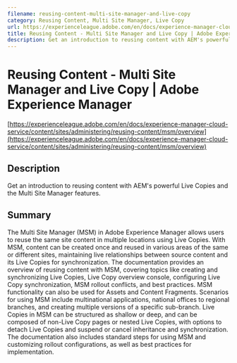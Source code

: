 ```yaml
---
filename: reusing-content-multi-site-manager-and-live-copy
category: Reusing Content, Multi Site Manager, Live Copy
url: https://experienceleague.adobe.com/en/docs/experience-manager-cloud-service/content/sites/administering/reusing-content/msm/overview
title: Reusing Content - Multi Site Manager and Live Copy | Adobe Experience Manager
description: Get an introduction to reusing content with AEM's powerful Live Copies and the Multi Site Manager features.
---
```

# Reusing Content - Multi Site Manager and Live Copy | Adobe Experience Manager

[https://experienceleague.adobe.com/en/docs/experience-manager-cloud-service/content/sites/administering/reusing-content/msm/overview](https://experienceleague.adobe.com/en/docs/experience-manager-cloud-service/content/sites/administering/reusing-content/msm/overview)

## Description

Get an introduction to reusing content with AEM's powerful Live Copies and the Multi Site Manager features.

## Summary

The Multi Site Manager (MSM) in Adobe Experience Manager allows users to reuse the same site content in multiple locations using Live Copies. With MSM, content can be created once and reused in various areas of the same or different sites, maintaining live relationships between source content and its Live Copies for synchronization. The documentation provides an overview of reusing content with MSM, covering topics like creating and synchronizing Live Copies, Live Copy overview console, configuring Live Copy synchronization, MSM rollout conflicts, and best practices. MSM functionality can also be used for Assets and Content Fragments. Scenarios for using MSM include multinational applications, national offices to regional branches, and creating multiple versions of a specific sub-branch. Live Copies in MSM can be structured as shallow or deep, and can be composed of non-Live Copy pages or nested Live Copies, with options to detach Live Copies and suspend or cancel inheritance and synchronization. The documentation also includes standard steps for using MSM and customizing rollout configurations, as well as best practices for implementation.
